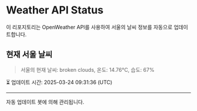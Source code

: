 
# Weather API Status

이 리포지토리는 OpenWeather API를 사용하여 서울의 날씨 정보를 자동으로 업데이트합니다.

## 현재 서울 날씨
> 서울의 현재 날씨: broken clouds, 온도: 14.76°C, 습도: 67%

⏳ 업데이트 시간: 2025-03-24 09:31:36 (UTC)

---
자동 업데이트 봇에 의해 관리됩니다.

